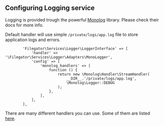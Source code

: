
## Configuring Logging service

Logging is provided trough the powerful [Monolog](https://github.com/Seldaek/monolog) library. Please check their docs for more info.

Default handler will use simple ```/private/logs/app.log``` file to store application logs and errors.

```
        'Filegator\Services\Logger\LoggerInterface' => [
            'handler' => '\Filegator\Services\Logger\Adapters\MonoLogger',
            'config' => [
                'monolog_handlers' => [
                    function () {
                        return new \Monolog\Handler\StreamHandler(
                            __DIR__.'/private/logs/app.log',
                            \Monolog\Logger::DEBUG
                        );
                    },
                ],
            ],
        ],
```

There are many different handlers you can use. Some of them are listed [here](https://github.com/Seldaek/monolog#documentation).

